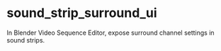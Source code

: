 # sound_strip_surround_ui
In Blender Video Sequence Editor, expose surround channel settings in sound strips.
